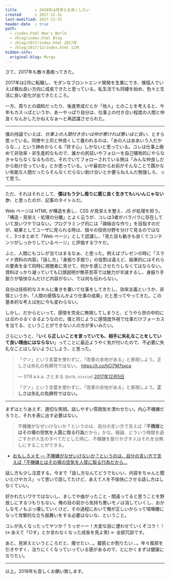 ```yaml
---
title        : 2018年は見栄えを良くしたい
created      : 2017-12-31
last-modified: 2017-12-31
header-date  : true
path:
  - /index.html Neo's World
  - /blog/index.html Blog
  - /blog/2017/index.html 2017年
  - /blog/2017/12/index.html 12月
hidden-info:
  original-blog: Murga
---
```


さて、2017年も散々愚痴ってきた。

2017年は2月に転職し、モダンなフロントエンド開発を生業にでき、僕個人でいえば概ね良い方向に成長できたと思っている。私生活でも同棲を始め、色々と生活に良い変化が出てきたところ。

一方、周りとの調和だったり、後進育成だとか「他人」とのことを考えると、今年もカスっぱというか、あーやっぱり自分は、仕事上の付き合い程度の人間と仲良くなんかしたかねえなぁ～と再認識させられた。

-----

僕の持論でいえば、*仕事上の人間付き合いは仲が悪ければ悪いほど良い*、とすら思っている。同僚や上司と仲良くして養われるのは、「あの人はああいう人だからな…」という諦めからくる「許す心」しかないと思っている。コレは仕事上極めて非効率・非生産的なもので、誰かの尻拭いやフォローを自己犠牲的にやらなきゃならなくなるものだ。それでいてフォローされている側は「みんな仲良しだから助け合っている」とか思っている。いや最初からお前がそんなことで躓かない有能な人間だったらそんなくだらない助け合いとか要らねえんだ勉強しろ、って思う。

-----

ただ、それはそれとして、**僕はもう少し周りに感じ良く生きてもいいんじゃないか**、と思ったのが、記事のタイトルだ。

Web ページは HTML が構造を表し、CSS が見栄えを整え、JS が処理を担う。「構造・見栄え・処理の分離」とよく云うが、コレは3者がバラバラに存在していて良いワケではない。プログラミング的には「疎結合な作り」を目指すのだが、結果としてユーザに見られる時は、個々の技術分野を分けて見るのではなく、3つまとめて「Web ページ」として認識し、「見た目も動きも良くてコンテンツがしっかりしているページ」と評価するワケだ。

ふと、人間にもコレが当てはまるなぁ、と思った。例えばプレゼンの時に「スライド資料の内容」「話し方」「身振り手振り」の役割は違えど、結果的にはそれらの要素を全て同時に視聴者に見せて、何かを感じさせたりしなくてはならない。資料ばっかり凝っていても口頭説明が無茶苦茶では魅力が半減するし、身振り手振りが愉快なんだけど内容がない、では何も伝わらない。

自分は技術的なスキルに重きを置いて仕事をしてきたし、効率主義というか、非情というか、「人間の感情なんかより仕事の成果」だと思ってやってきた。この基本的な考えは別に今も変わらない。

しかし、だからといって、感情を完全に無視してしまうと、どうやら世の中的には*伝わらなくなる*ようなのだ。僕と同じように感情度外視で仕事だけフォーカスを当てる、ということができない人の方が多いみたい。

さらにいうと、「**いくら正しいことを言っていても、相手に失礼なことをしていて良い理由にはならない**」ってことに最近ようやく気が付いたので、不必要に失礼なことはしないようにしよう、と思った。

> 「クソ」という言葉を使わずに、「改善の余地がある」と表現しよう。正しさは失礼の免罪符ではない。 <https://t.co/hCl7M7sxca>
> 
> — STB a.k.a. さとまる (`@stb_nissie`) [2017年12月5日](https://twitter.com/stb_nissie/status/938192087157108736?ref_src=twsrc%5Etfw)
> 
> 「クソ」という言葉を使わずに、「改善の余地がある」と表現しよう。**正しさは失礼の免罪符ではない。**

-----

まずはとりあえず、適切な笑顔。話しやすい雰囲気を漂わせたい。内心不機嫌だろうと、それを表に出す必要はない。

> 不機嫌がなぜいけないか？というのは、自分の言い方で言えば「**不機嫌とはその場の空気を人質に取る行為**だから」かな。極論、どういう時間を過ごすかが人生のすべてだとした時に、不機嫌を振りかざす人はそれを台無しにすることができる。

- [おもしろメモ — 不機嫌がなぜいけないか？というのは、自分の言い方で言えば「不機嫌とはその場の空気を人質に取る行為だから...](https://megane-yarou.tumblr.com/post/168201821263/%E4%B8%8D%E6%A9%9F%E5%AB%8C%E3%81%8C%E3%81%AA%E3%81%9C%E3%81%84%E3%81%91%E3%81%AA%E3%81%84%E3%81%8B%E3%81%A8%E3%81%84%E3%81%86%E3%81%AE%E3%81%AF%E8%87%AA%E5%88%86%E3%81%AE%E8%A8%80%E3%81%84%E6%96%B9%E3%81%A7%E8%A8%80%E3%81%88%E3%81%B0%E4%B8%8D%E6%A9%9F%E5%AB%8C%E3%81%A8%E3%81%AF%E3%81%9D%E3%81%AE%E5%A0%B4%E3%81%AE%E7%A9%BA%E6%B0%97%E3%82%92%E4%BA%BA%E8%B3%AA%E3%81%AB%E5%8F%96%E3%82%8B%E8%A1%8C%E7%82%BA%E3%81%A0%E3%81%8B%E3%82%89)

話し方も少し注意する。今まで「話し方なんてどうでもいい、内容をちゃんと聞いとけやカス」って思いで話してたけど、あえて人を不愉快にさせる話し方はしなくていい。

好かれたいワケではないし、ましてや曲がったこと・間違ってると思うことを野放しにするつもりもない。俺の目の前から気持ち悪いモノは消していくし、おかしなモノもぶっ壊していくけど、その過程において俺が正しいからって喧嘩腰になって攻撃的な立ち振舞いをする必要はないな、ということ。

コレが丸くなったってヤツか？うっせーー！大変な目に遭わせていくぞコラ！！(←あえて「○す」とか言わなくなった成長を見よ笑) ← 全部冗談です。

あと、見栄えというところだと、痩せたい…。腹筋とか割りたい…。年々風邪を引きやすく、治りにくくなっていっている感があるので、とにかくまずは健康になりたい。

-----

以上。2018年も宜しくお願い致します。
